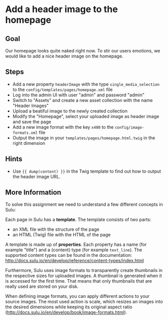 Add a header image to the homepage
==================================

Goal
----

Our homepage looks quite naked right now. To stir our users emotions, we would like to add a nice header image on the homepage.

Steps
-----

* Add a new property `headerImage` with the type `single_media_selection` to the
  `config/templates/pages/homepage.xml` file
* Log into the admin UI with user "admin" and password "admin"
* Switch to "Assets" and create a new asset collection with the name "Header Images"
* Upload a beatiful image to the newly created collection
* Modify the "Homepage", select your uploaded image as header image and save the page
* Add a new image format with the key `x400` to the `config/image-formats.xml` file
* Output the image in your `templates/pages/homepage.html.twig` in the right dimension

Hints
-----

* Use `{{ dump(content) }}` in the Twig template to find out how to output the
  header image URL.

More Information
----------------

To solve this assignment we need to understand a few different concepts in Sulu:

Each page in Sulu has a **template**. The template consists of two parts:

* an XML file with the structure of the page
* an HTML (Twig) file with the HTML of the page

A template is made up of **properties**. Each property has a name (for example 
"title") and a (content) type (for example `text_line`). The supported content
types can be found in the documentation:
http://docs.sulu.io/en/develop/reference/content-types/index.html

Furthermore, Sulu uses image formats to transparently create thumbnails in the respective sizes for uploaded images. 
A thumbnail is generated when it is accessed for the first time. That means that 
only thumbnails that are really used are stored on your disk.

When defining image formats, you can apply different actions to your source images.
The most used action is scale, which resizes an images into the desired dimensions while
keeping its original aspect ratio (http://docs.sulu.io/en/develop/book/image-formats.html).
